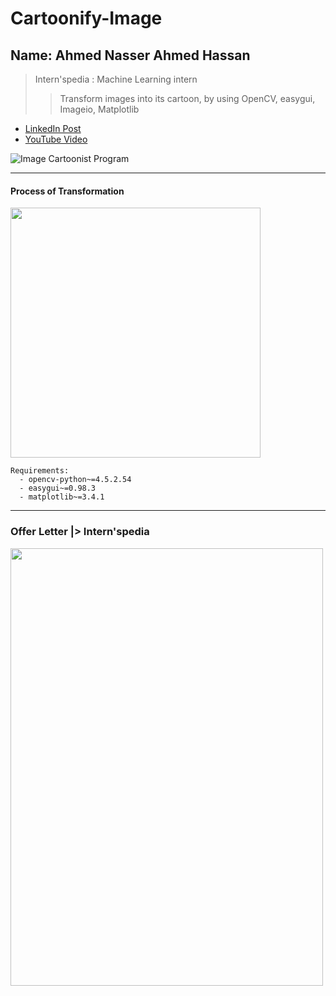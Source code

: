 # Cartoonify-Image

## Name: Ahmed Nasser Ahmed Hassan

> Intern'spedia : Machine Learning intern
>> Transform images into its cartoon, by using OpenCV, easygui, Imageio, Matplotlib

- <a href="#">LinkedIn Post</a>
- <a href="https://youtu.be/gBgjnNeH8Lw">YouTube Video</a>

![Image Cartoonist Program](https://user-images.githubusercontent.com/60184582/186204136-de45bd30-3954-4b7d-9f9a-06587c1c3f92.png)

---

#### Process of Transformation
<img src="https://user-images.githubusercontent.com/60184582/186198511-d788e08c-03cc-411a-9958-e314716cd335.png" width="400" height="400"/>


    Requirements:
      - opencv-python~=4.5.2.54
      - easygui~=0.98.3
      - matplotlib~=3.4.1

---

### Offer Letter |> Intern'spedia
<a href="https://drive.google.com/file/d/14JPbsO1XyqjmVwLfab315q4z6yOr8WIV/view?usp=sharing"><img src="https://user-images.githubusercontent.com/60184582/186191187-f37e5678-9148-42f1-958d-1b5f28c58326.png" width="500" height="700"/></a>
